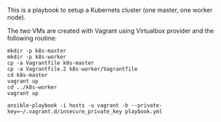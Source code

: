 This is a playbook to setup a Kubernets cluster (one master, one worker node).

The two VMs are created with Vagrant using Virtualbox provider and the following routine:


```
mkdir -p k8s-master
mkdir -p k8s-worker
cp -a Vagrantfile k8s-master
cp -a Vagrantfile.2 k8s-worker/Vagrantfile
cd k8s-master
vagrant up
cd ../k8s-worker
vagrant up
```

```ansible-playbook -i hosts -u vagrant -b --private-key=~/.vagrant.d/insecure_private_key playbook.yml```
